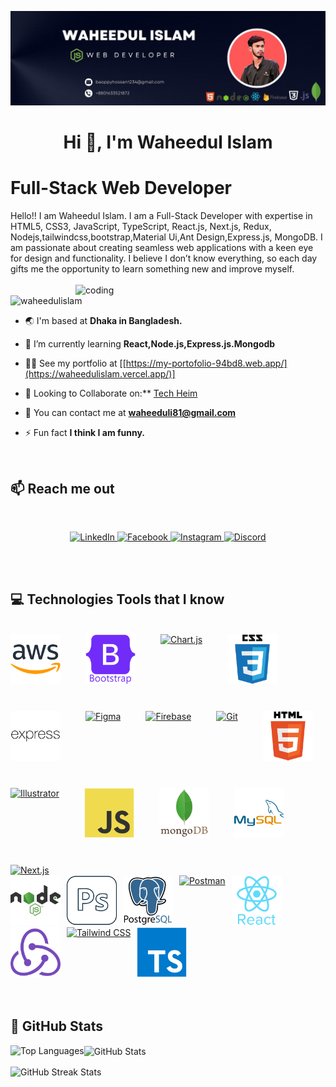 ![logo](https://github.com/Waheedulislam/Waheedulislam/blob/main/4.%20Black%20and%20%20White%20Gradient%20Personal%20LinkedIn%20Banner.jpg)
<h1 align="center">Hi 👋, I'm Waheedul Islam</h1>


<h4 > <h1>Full-Stack Web Developer</h1> Hello!! I am Waheedul Islam. I am a Full-Stack Developer with expertise in HTML5, CSS3, JavaScript, TypeScript, React.js, Next.js, Redux, Nodejs,tailwindcss,bootstrap,Material Ui,Ant Design,Express.js, MongoDB. I am passionate about creating seamless web applications with a keen eye for design and functionality. I believe I don’t know everything, so each day gifts me the opportunity to learn something new and improve myself.</h4>

<br/>
<br/>

<img src="https://user-images.githubusercontent.com/55389276/140866485-8fb1c876-9a8f-4d6a-98dc-08c4981eaf70.gif"  align="right" alt="coding" width="400" />

<p align="left"> <img src="https://komarev.com/ghpvc/?username=waheedulislam&label=Profile%20views&color=0e75b6&style=flat" alt="waheedulislam" /> </p>

- 🌏 I'm based at **Dhaka in Bangladesh.**

- 🌱 I’m currently learning **React,Node.js,Express.js.Mongodb**

- 👨‍💻 See my portfolio at [[https://my-portofolio-94bd8.web.app/](https://waheedulislam.vercel.app/)]

- 🤝 Looking to Collaborate on:** [Tech Heim](https://techheim.netlify.app/)  

- 📩 You can contact me at **waheeduli81@gmail.com**

- ⚡ Fun fact **I think I am funny.**

<br/>

## :mailbox: Reach me out

<br/>

<p align="center" >
  <a href="https://linkedin.com/in/waheedul-islam" target="_blank">
    <img src="https://img.shields.io/badge/LinkedIn-%230077B5.svg?style=for-the-badge&logo=linkedin&logoColor=white" alt="LinkedIn"width="200" />
  </a>
  <a href="https://fb.com/وحيد الإسلام" target="_blank">
    <img src="https://img.shields.io/badge/Facebook-%231877F2.svg?style=for-the-badge&logo=facebook&logoColor=white" alt="Facebook"width="200" />
  </a>
  <a href="https://instagram.com/whydlslm7" target="_blank">
    <img src="https://img.shields.io/badge/Instagram-%23E4405F.svg?style=for-the-badge&logo=instagram&logoColor=white" alt="Instagram"width="200" />
  </a>
  <a href="https://discord.gg/waheedul" target="_blank">
    <img src="https://img.shields.io/badge/Discord-%237289DA.svg?style=for-the-badge&logo=discord&logoColor=white" alt="Discord"width="200" />
  </a>
</p>

<br/>

<br/>

## :computer: Technologies Tools that I know

<br/>

<div align='center' style="display: flex; gap: 40px; flex-wrap: wrap;">
  <a href="https://aws.amazon.com" target="_blank" rel="noreferrer">
    <img src="https://raw.githubusercontent.com/devicons/devicon/master/icons/amazonwebservices/amazonwebservices-original-wordmark.svg" alt="AWS" width="80" height="80" />
  </a>
  <a href="https://getbootstrap.com" target="_blank" rel="noreferrer">
    <img src="https://raw.githubusercontent.com/devicons/devicon/master/icons/bootstrap/bootstrap-plain-wordmark.svg" alt="Bootstrap" width="80" height="80" />
  </a>
  <a href="https://www.chartjs.org" target="_blank" rel="noreferrer">
    <img src="https://www.chartjs.org/media/logo-title.svg" alt="Chart.js" width="80" height="80" />
  </a>
  <a href="https://www.w3schools.com/css/" target="_blank" rel="noreferrer">
    <img src="https://raw.githubusercontent.com/devicons/devicon/master/icons/css3/css3-original-wordmark.svg" alt="CSS3" width="80" height="80" />
  </a>
  <a href="https://expressjs.com" target="_blank" rel="noreferrer">
    <img src="https://raw.githubusercontent.com/devicons/devicon/master/icons/express/express-original-wordmark.svg" alt="Express.js" width="80" height="80" />
  </a>
  <a href="https://www.figma.com/" target="_blank" rel="noreferrer">
    <img src="https://www.vectorlogo.zone/logos/figma/figma-icon.svg" alt="Figma" width="80" height="80" />
  </a>
  <a href="https://firebase.google.com/" target="_blank" rel="noreferrer">
    <img src="https://www.vectorlogo.zone/logos/firebase/firebase-icon.svg" alt="Firebase" width="80" height="80" />
  </a>

  <a href="https://git-scm.com/" target="_blank" rel="noreferrer">
    <img src="https://www.vectorlogo.zone/logos/git-scm/git-scm-icon.svg" alt="Git" width="80" height="80" />
  </a>
  <a href="https://www.w3.org/html/" target="_blank" rel="noreferrer">
    <img src="https://raw.githubusercontent.com/devicons/devicon/master/icons/html5/html5-original-wordmark.svg" alt="HTML5" width="80" height="80" />
  </a>
  <a href="https://www.adobe.com/in/products/illustrator.html" target="_blank" rel="noreferrer">
    <img src="https://www.vectorlogo.zone/logos/adobe_illustrator/adobe_illustrator-icon.svg" alt="Illustrator" width="80" height="80" />
  </a>
  <a href="https://developer.mozilla.org/en-US/docs/Web/JavaScript" target="_blank" rel="noreferrer">
    <img src="https://raw.githubusercontent.com/devicons/devicon/master/icons/javascript/javascript-original.svg" alt="JavaScript" width="80" height="80" />
  </a>
  <a href="https://www.mongodb.com/" target="_blank" rel="noreferrer">
    <img src="https://raw.githubusercontent.com/devicons/devicon/master/icons/mongodb/mongodb-original-wordmark.svg" alt="MongoDB" width="80" height="80" />
  </a>
  <a href="https://www.mysql.com/" target="_blank" rel="noreferrer">
    <img src="https://raw.githubusercontent.com/devicons/devicon/master/icons/mysql/mysql-original-wordmark.svg" alt="MySQL" width="80" height="80" />
  </a>
  <a href="https://nextjs.org/" target="_blank" rel="noreferrer" >
    <img src="https://cdn.worldvectorlogo.com/logos/nextjs-2.svg" alt="Next.js" width="80" height="80" />
  </a>
</div>

<div align='center' style="display: flex; gap: 10px; flex-wrap: wrap;">
  <a href="https://nodejs.org" target="_blank" rel="noreferrer">
    <img src="https://raw.githubusercontent.com/devicons/devicon/master/icons/nodejs/nodejs-original-wordmark.svg" alt="Node.js" width="80" height="80" />
  </a>
  <a href="https://www.photoshop.com/en" target="_blank" rel="noreferrer">
    <img src="https://raw.githubusercontent.com/devicons/devicon/master/icons/photoshop/photoshop-line.svg" alt="Photoshop" width="80" height="80" />
  </a>
  <a href="https://www.postgresql.org" target="_blank" rel="noreferrer">
    <img src="https://raw.githubusercontent.com/devicons/devicon/master/icons/postgresql/postgresql-original-wordmark.svg" alt="PostgreSQL" width="80" height="80" />
  </a>
  <a href="https://postman.com" target="_blank" rel="noreferrer">
    <img src="https://www.vectorlogo.zone/logos/getpostman/getpostman-icon.svg" alt="Postman" width="80" height="80" />
  </a>
  <a href="https://reactjs.org/" target="_blank" rel="noreferrer">
    <img src="https://raw.githubusercontent.com/devicons/devicon/master/icons/react/react-original-wordmark.svg" alt="React" width="80" height="80" />
  </a>
</div>

<div align='center' style="display: flex; gap: 10px; flex-wrap: wrap; mx: 20px;">
  <a href="https://redux.js.org" target="_blank" rel="noreferrer">
    <img src="https://raw.githubusercontent.com/devicons/devicon/master/icons/redux/redux-original.svg" alt="Redux" width="80" height="80" />
  </a>
  <a href="https://tailwindcss.com/" target="_blank" rel="noreferrer">
    <img src="https://www.vectorlogo.zone/logos/tailwindcss/tailwindcss-icon.svg" alt="Tailwind CSS" width="80" height="80" />
  </a>
  <a href="https://www.typescriptlang.org/" target="_blank" rel="noreferrer">
    <img src="https://raw.githubusercontent.com/devicons/devicon/master/icons/typescript/typescript-original.svg" alt="TypeScript" width="80" height="80" />
  </a>
</div>





<br/>


<br/>

## :eyes: GitHub Stats

<p>
  <img align="left" src="https://github-readme-stats.vercel.app/api/top-langs/?username=waheedulislam&layout=compact&theme=radical" alt="Top Languages" />
</p>
<p>
  <img align="center" src="https://github-readme-stats.vercel.app/api?username=waheedulislam&show_icons=true&locale=en&theme=radical" alt="GitHub Stats" />
</p>
<p>
  <img align="center" src="https://github-readme-streak-stats.herokuapp.com/?user=waheedulislam&theme=radical" alt="GitHub Streak Stats" />
</p>

